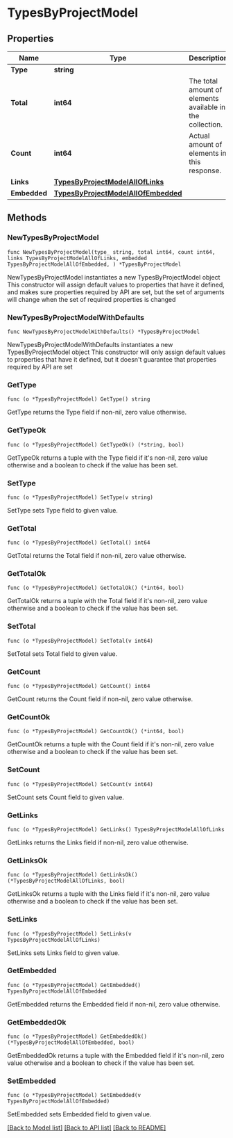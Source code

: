# TypesByProjectModel

## Properties

Name | Type | Description | Notes
------------ | ------------- | ------------- | -------------
**Type** | **string** |  | 
**Total** | **int64** | The total amount of elements available in the collection. | 
**Count** | **int64** | Actual amount of elements in this response. | 
**Links** | [**TypesByProjectModelAllOfLinks**](TypesByProjectModelAllOfLinks.md) |  | 
**Embedded** | [**TypesByProjectModelAllOfEmbedded**](TypesByProjectModelAllOfEmbedded.md) |  | 

## Methods

### NewTypesByProjectModel

`func NewTypesByProjectModel(type_ string, total int64, count int64, links TypesByProjectModelAllOfLinks, embedded TypesByProjectModelAllOfEmbedded, ) *TypesByProjectModel`

NewTypesByProjectModel instantiates a new TypesByProjectModel object
This constructor will assign default values to properties that have it defined,
and makes sure properties required by API are set, but the set of arguments
will change when the set of required properties is changed

### NewTypesByProjectModelWithDefaults

`func NewTypesByProjectModelWithDefaults() *TypesByProjectModel`

NewTypesByProjectModelWithDefaults instantiates a new TypesByProjectModel object
This constructor will only assign default values to properties that have it defined,
but it doesn't guarantee that properties required by API are set

### GetType

`func (o *TypesByProjectModel) GetType() string`

GetType returns the Type field if non-nil, zero value otherwise.

### GetTypeOk

`func (o *TypesByProjectModel) GetTypeOk() (*string, bool)`

GetTypeOk returns a tuple with the Type field if it's non-nil, zero value otherwise
and a boolean to check if the value has been set.

### SetType

`func (o *TypesByProjectModel) SetType(v string)`

SetType sets Type field to given value.


### GetTotal

`func (o *TypesByProjectModel) GetTotal() int64`

GetTotal returns the Total field if non-nil, zero value otherwise.

### GetTotalOk

`func (o *TypesByProjectModel) GetTotalOk() (*int64, bool)`

GetTotalOk returns a tuple with the Total field if it's non-nil, zero value otherwise
and a boolean to check if the value has been set.

### SetTotal

`func (o *TypesByProjectModel) SetTotal(v int64)`

SetTotal sets Total field to given value.


### GetCount

`func (o *TypesByProjectModel) GetCount() int64`

GetCount returns the Count field if non-nil, zero value otherwise.

### GetCountOk

`func (o *TypesByProjectModel) GetCountOk() (*int64, bool)`

GetCountOk returns a tuple with the Count field if it's non-nil, zero value otherwise
and a boolean to check if the value has been set.

### SetCount

`func (o *TypesByProjectModel) SetCount(v int64)`

SetCount sets Count field to given value.


### GetLinks

`func (o *TypesByProjectModel) GetLinks() TypesByProjectModelAllOfLinks`

GetLinks returns the Links field if non-nil, zero value otherwise.

### GetLinksOk

`func (o *TypesByProjectModel) GetLinksOk() (*TypesByProjectModelAllOfLinks, bool)`

GetLinksOk returns a tuple with the Links field if it's non-nil, zero value otherwise
and a boolean to check if the value has been set.

### SetLinks

`func (o *TypesByProjectModel) SetLinks(v TypesByProjectModelAllOfLinks)`

SetLinks sets Links field to given value.


### GetEmbedded

`func (o *TypesByProjectModel) GetEmbedded() TypesByProjectModelAllOfEmbedded`

GetEmbedded returns the Embedded field if non-nil, zero value otherwise.

### GetEmbeddedOk

`func (o *TypesByProjectModel) GetEmbeddedOk() (*TypesByProjectModelAllOfEmbedded, bool)`

GetEmbeddedOk returns a tuple with the Embedded field if it's non-nil, zero value otherwise
and a boolean to check if the value has been set.

### SetEmbedded

`func (o *TypesByProjectModel) SetEmbedded(v TypesByProjectModelAllOfEmbedded)`

SetEmbedded sets Embedded field to given value.



[[Back to Model list]](../README.md#documentation-for-models) [[Back to API list]](../README.md#documentation-for-api-endpoints) [[Back to README]](../README.md)


